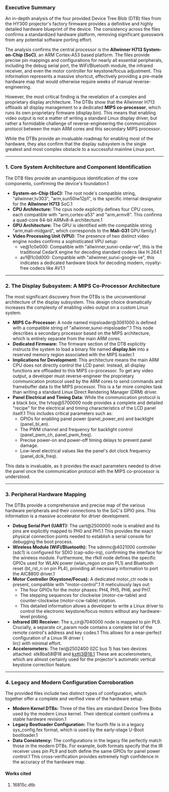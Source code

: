 ### **Executive Summary**

An in-depth analysis of the four provided Device Tree Blob (DTB) files from the HY300 projector's factory firmware provides a definitive and highly detailed hardware blueprint of the device. The consistency across the files confirms a standardized hardware platform, removing significant guesswork from any potential software porting effort.

The analysis confirms the central processor is the **Allwinner H713 System-on-Chip (SoC)**, an ARM Cortex-A53 based platform. The files provide precise pin mappings and configurations for nearly all essential peripherals, including the debug serial port, the WiFi/Bluetooth module, the infrared receiver, and even the motor controller for keystone/focus adjustment. This information represents a massive shortcut, effectively providing a pre-made hardware map that would otherwise require weeks of manual reverse-engineering.

However, the most critical finding is the revelation of a complex and proprietary display architecture. The DTBs show that the Allwinner H713 offloads all display management to a dedicated **MIPS co-processor**, which runs its own proprietary firmware (display.bin). This means that enabling video output is not a matter of writing a standard Linux display driver, but rather a formidable challenge of reverse-engineering the communication protocol between the main ARM cores and this secondary MIPS processor.

While the DTBs provide an invaluable roadmap for enabling most of the hardware, they also confirm that the display subsystem is the single greatest and most complex obstacle to a successful mainline Linux port.

---

### **1\. Core System Architecture and Component Identification**

The DTB files provide an unambiguous identification of the core components, confirming the device's foundation.1

* **System-on-Chip (SoC):** The root node's compatible string, "allwinner,tv303", "arm,sun50iw12p1", is the specific internal designator for the **Allwinner H713** SoC.1  
* **CPU Architecture:** The cpus node explicitly defines four CPU cores, each compatible with "arm,cortex-a53" and "arm,armv8". This confirms a quad-core 64-bit ARMv8-A architecture.1  
* **GPU Architecture:** The GPU is identified with the compatible string "arm,mali-midgard", which corresponds to the **Mali-G31** GPU family.1  
* **Video Processing Unit (VPU):** The presence of two distinct video engine nodes confirms a sophisticated VPU setup:  
  * ve@1c0e000: Compatible with "allwinner,sunxi-cedar-ve", this is the traditional CedarX engine for decoding standard codecs like H.264.1  
  * av1@1c0d000: Compatible with "allwinner,sunxi-google-ve", this indicates a dedicated hardware block for decoding modern, royalty-free codecs like AV1.1

---

### **2\. The Display Subsystem: A MIPS Co-Processor Architecture**

The most significant discovery from the DTBs is the unconventional architecture of the display subsystem. This design choice dramatically increases the complexity of enabling video output on a custom Linux system.

* **MIPS Co-Processor:** A node named mipsloader@3061000 is defined with a compatible string of "allwinner,sunxi-mipsloader".1 This node describes a secondary processor based on the MIPS architecture, which is entirely separate from the main ARM cores.  
* **Dedicated Firmware:** The firmware section of the DTB explicitly instructs the system to load a binary file named **display.bin** into a reserved memory region associated with the MIPS loader.1  
* **Implications for Development:** This architecture means the main ARM CPU does not directly control the LCD panel. Instead, all display functions are offloaded to this MIPS co-processor. To get any video output, a developer must reverse-engineer the proprietary communication protocol used by the ARM cores to send commands and framebuffer data to the MIPS processor. This is a far more complex task than writing a standard Linux Direct Rendering Manager (DRM) driver.  
* **Panel Electrical and Timing Data:** While the communication protocol is a black box, the tvtop@5700000 node provides a complete and detailed "recipe" for the electrical and timing characteristics of the LCD panel itself.1 This includes critical parameters such as:  
  * GPIOs for enabling panel power (panel\_power\_en) and backlight (panel\_bl\_en).  
  * The PWM channel and frequency for backlight control (panel\_pwm\_ch, panel\_pwm\_freq).  
  * Precise power-on and power-off timing delays to prevent panel damage.  
  * Low-level electrical values like the panel's dot clock frequency (panel\_dclk\_freq).

This data is invaluable, as it provides the exact parameters needed to drive the panel once the communication protocol with the MIPS co-processor is understood.

---

### **3\. Peripheral Hardware Mapping**

The DTBs provide a comprehensive and precise map of the various hardware peripherals and their connections to the SoC's GPIO pins. This information is a massive accelerator for driver development.

* **Debug Serial Port (UART):** The uart@2500000 node is enabled and its pins are explicitly mapped to PH0 and PH1.1 This provides the exact physical connection points needed to establish a serial console for debugging the boot process.  
* **Wireless Module (WiFi/Bluetooth):** The sdmmc@4021000 controller (sdc1) is configured for SDIO (cap-sdio-irq), confirming the interface for the wireless module. Furthermore, the rfkill node defines the specific GPIOs used for WLAN power (wlan\_regon on pin PL1) and Bluetooth reset (bt\_rst\_n on pin PL4), providing all necessary information to port the AIC8800 driver.1  
* **Motor Controller (Keystone/Focus):** A dedicated motor\_ctr node is present, compatible with "motor-control".1 It meticulously lays out:  
  * The four GPIOs for the motor phases: PH4, PH5, PH6, and PH7.  
  * The stepping sequences for clockwise (motor-cw-table) and counter-clockwise (motor-ccw-table) rotation.  
  * This detailed information allows a developer to write a Linux driver to control the electronic keystone/focus motors without any hardware-level probing.  
* **Infrared (IR) Receiver:** The s\_cir@7040000 node is mapped to pin PL9. Crucially, a separate cir\_param node contains a complete list of the remote control's address and key codes.1 This allows for a near-perfect configuration of a Linux IR driver (  
  lirc) with minimal effort.  
* **Accelerometers:** The twi@2502400 (I2C bus 1\) has two devices attached: stk8ba58@18 and kxttj3@18.1 These are accelerometers, which are almost certainly used for the projector's automatic vertical keystone correction feature.

---

### **4\. Legacy and Modern Configuration Corroboration**

The provided files include two distinct types of configuration, which together offer a complete and verified view of the hardware setup.

* **Modern Kernel DTBs:** Three of the files are standard Device Tree Blobs used by the modern Linux kernel. Their identical content confirms a stable hardware revision.1  
* **Legacy Bootloader Configuration:** The fourth file is in a legacy sys\_config.fex format, which is used by the early-stage U-Boot bootloader.1  
* **Data Consistency:** The configurations in the legacy file perfectly match those in the modern DTBs. For example, both formats specify that the IR receiver uses pin PL9 and both define the same GPIOs for panel power control.1 This cross-verification provides extremely high confidence in the accuracy of the hardware map.

#### **Works cited**

1. 16815c.dtb